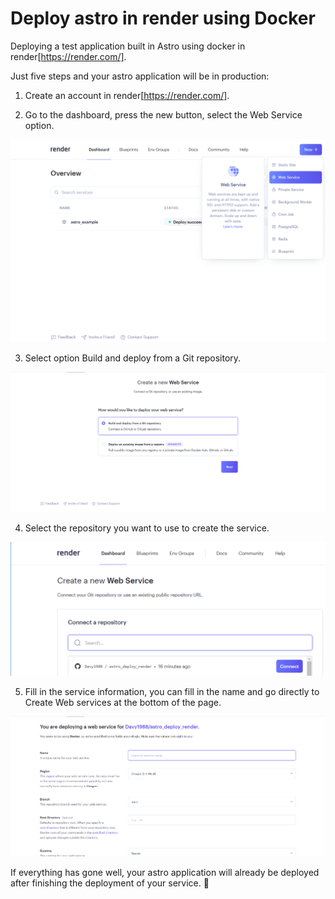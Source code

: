 # Deploy astro in render using Docker
Deploying a test application built in Astro using docker in render[https://render.com/].

Just five steps and your astro application will be in production:

1. Create an account in render[https://render.com/].

2. Go to the dashboard, press the new button, select the Web Service option.

![My Image](Step1.png)

3. Select option Build and deploy from a Git repository.

![My Image](Step2.png)

4. Select the repository you want to use to create the service.

![My Image](Step3.png)

5. Fill in the service information, you can fill in the name and go directly to Create Web services at the bottom of the page.

![My Image](Step4.png)

If everything has gone well, your astro application will already be deployed after finishing the deployment of your service. :tada:
